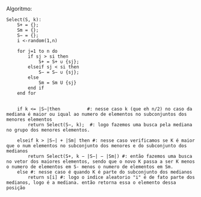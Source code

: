 Algoritmo:

    Select(S, k):
        S+ = {};
        Sm = {};
        S− = {};
        i <-random(1,n)

        for j=1 to n do
            if sj > si then
                S+ = S+ ∪ {sj};
            elseif sj < si then
                S− = S− ∪ {sj};
            else
                Sm = Sm U {sj}
            end if
        end for


        if k <= |S−|then          #: nesse caso k (que eh n/2) no caso da mediana é maior ou iqual ao numero de elementos no subconjuntos dos menores elementos
            return Select(S−, k);  #: logo fazemos uma busca pela mediana no grupo dos menores elementos.

        elseif k > |S−| + |Sm| then #: nesse caso verificamos se K é maior que o num elementos no subconjunto dos menores e do subconjunto dos medianos
            return Select(S+, k − |S−| − |Sm|) #: então fazemos uma busca no vetor dos maiores elementos, sendo que o novo K passa a ser K menos o numero de elementos em S- menos o numero de elementos em Sm.
        else #: nesse caso é quando K é parte do subconjunto dos medianos
            return s[i] #: logo o indice aleatorio "i" é de fato parte dos medianos, logo é a mediana. então retorna essa o elemento dessa posição